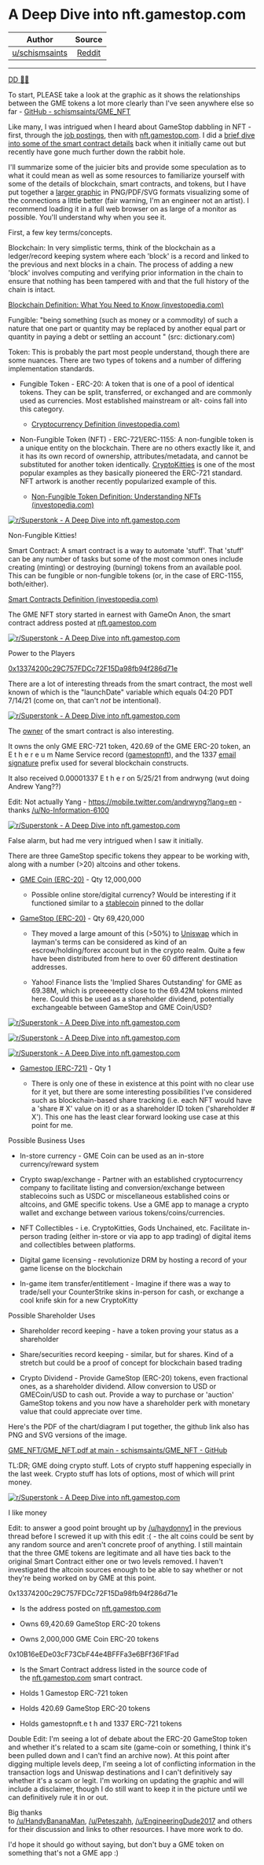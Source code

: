 A Deep Dive into nft.gamestop.com
=================================

| Author       | Source       | 
| :-------------: |:-------------:|
|  [u/schismsaints](https://www.reddit.com/user/schismsaints/) | [Reddit](https://www.reddit.com/r/Superstonk/comments/of20ou/a_deep_dive_into_nftgamestopcom/) | 

---

[DD 👨‍🔬](https://www.reddit.com/r/Superstonk/search?q=flair_name%3A%22DD%20%F0%9F%91%A8%E2%80%8D%F0%9F%94%AC%22&restrict_sr=1)

To start, PLEASE take a look at the graphic as it shows the relationships between the GME tokens a lot more clearly than I've seen anywhere else so far - [GitHub - schismsaints/GME_NFT](https://github.com/schismsaints/GME_NFT)

Like many, I was intrigued when I heard about GameStop dabbling in NFT - first, through the [job postings](https://finance.yahoo.com/news/gamestop-hiring-blockchain-analyst-specializing-075700175.html), then with [nft.gamestop.com](https://nft.gamestop.com/). I did a [brief dive into some of the smart contract details](https://www.reddit.com/r/Superstonk/comments/nkxrhe/umm_guys_i_think_i_just_found_something/gzgpytb/?context=3) back when it initially came out but recently have gone much further down the rabbit hole.

I'll summarize some of the juicier bits and provide some speculation as to what it could mean as well as some resources to familiarize yourself with some of the details of blockchain, smart contracts, and tokens, but I have put together a [larger graphic](https://github.com/schismsaints/GME_NFT) in PNG/PDF/SVG formats visualizing some of the connections a little better (fair warning, I'm an engineer not an artist). I recommend loading it in a full web browser on as large of a monitor as possible. You'll understand why when you see it.

First, a few key terms/concepts.

Blockchain: In very simplistic terms, think of the blockchain as a ledger/record keeping system where each 'block' is a record and linked to the previous and next blocks in a chain. The process of adding a new 'block' involves computing and verifying prior information in the chain to ensure that nothing has been tampered with and that the full history of the chain is intact.

[Blockchain Definition: What You Need to Know (investopedia.com)](https://www.investopedia.com/terms/b/blockchain.asp)

Fungible: "being something (such as money or a commodity) of such a nature that one part or quantity may be replaced by another equal part or quantity in paying a debt or settling an account " (src: dictionary.com)

Token: This is probably the part most people understand, though there are some nuances. There are two types of tokens and a number of differing implementation standards.

-   Fungible Token - ERC-20: A token that is one of a pool of identical tokens. They can be split, transferred, or exchanged and are commonly used as currencies. Most established mainstream or alt- coins fall into this category.

    -   [Cryptocurrency Definition (investopedia.com)](https://www.investopedia.com/terms/c/cryptocurrency.asp)

-   Non-Fungible Token (NFT) - ERC-721/ERC-1155: A non-fungible token is a unique entity on the blockchain. There are no others exactly like it, and it has its own record of ownership, attributes/metadata, and cannot be substituted for another token identically. [CryptoKitties](https://www.cryptokitties.co/) is one of the most popular examples as they basically pioneered the ERC-721 standard. NFT artwork is another recently popularized example of this.

    -   [Non-Fungible Token Definition: Understanding NFTs (investopedia.com)](https://www.investopedia.com/non-fungible-tokens-nft-5115211)

[![r/Superstonk - A Deep Dive into nft.gamestop.com](https://preview.redd.it/hj74bjb47n971.png?width=300&format=png&auto=webp&s=b8fcbbce01a45c57fc93680483f9519a470ef057)](https://preview.redd.it/hj74bjb47n971.png?width=300&format=png&auto=webp&s=b8fcbbce01a45c57fc93680483f9519a470ef057)

Non-Fungible Kitties!

Smart Contract: A smart contract is a way to automate 'stuff'. That 'stuff' can be any number of tasks but some of the most common ones include creating (minting) or destroying (burning) tokens from an available pool. This can be fungible or non-fungible tokens (or, in the case of ERC-1155, both/either).

[Smart Contracts Definition (investopedia.com)](https://www.investopedia.com/terms/s/smart-contracts.asp)

The GME NFT story started in earnest with GameOn Anon, the smart contract address posted at [nft.gamestop.com](https://nft.gamestop.com/)

[![r/Superstonk - A Deep Dive into nft.gamestop.com](https://preview.redd.it/x352qjj57n971.png?width=268&format=png&auto=webp&s=2c0d1ab1a3a208cd3b86a9dc799603a52463edd0)](https://preview.redd.it/x352qjj57n971.png?width=268&format=png&auto=webp&s=2c0d1ab1a3a208cd3b86a9dc799603a52463edd0)

Power to the Players

[0x13374200c29C757FDCc72F15Da98fb94f286d71e](https://etherscan.io/address/0x13374200c29C757FDCc72F15Da98fb94f286d71e)

There are a lot of interesting threads from the smart contract, the most well known of which is the "launchDate" variable which equals 04:20 PDT 7/14/21 (come on, that can't *not* be intentional).

[![r/Superstonk - A Deep Dive into nft.gamestop.com](https://preview.redd.it/bja10vi67n971.png?width=633&format=png&auto=webp&s=a2cb5526b08222b15f4cfb9b8284c5faac57585d)](https://preview.redd.it/bja10vi67n971.png?width=633&format=png&auto=webp&s=a2cb5526b08222b15f4cfb9b8284c5faac57585d)

The [owner](https://etherscan.io/address/0x10b16eede03cf73cbf44e4bfffa3e6bff36f1fad) of the smart contract is also interesting.

It owns the only GME ERC-721 token, 420.69 of the GME ERC-20 token, an E t h e r e u m Name Service record ([gamestopnft](https://etherscan.io/token/0x57f1887a8bf19b14fc0df6fd9b2acc9af147ea85?a=0x10b16eede03cf73cbf44e4bfffa3e6bff36f1fad#inventory)), and the 1337 [email signature](https://etherscan.io/token/0xc9ff785a33f2000652d0336e476a06ccd909317a?a=0x10b16eede03cf73cbf44e4bfffa3e6bff36f1fad#inventory) prefix used for several blockchain constructs.

It also received 0.00001337 E t h e r on 5/25/21 from andrwyng (wut doing Andrew Yang??)

Edit: Not actually Yang - <https://mobile.twitter.com/andrwyng?lang=en> - thanks [/u/No-Information-6100](https://www.reddit.com/u/No-Information-6100/)

[![r/Superstonk - A Deep Dive into nft.gamestop.com](https://preview.redd.it/hprlbkr77n971.png?width=759&format=png&auto=webp&s=efef7ea335484ab1cef7f0e86fce04a2602f48f3)](https://preview.redd.it/hprlbkr77n971.png?width=759&format=png&auto=webp&s=efef7ea335484ab1cef7f0e86fce04a2602f48f3)

False alarm, but had me very intrigued when I saw it initially.

There are three GameStop specific tokens they appear to be working with, along with a number (>20) altcoins and other tokens.

-   [GME Coin (ERC-20)](https://etherscan.io/token/0xd4596454a0e145842d1319d6921399e8e1622ad7) - Qty 12,000,000

    -   Possible online store/digital currency? Would be interesting if it functioned similar to a [stablecoin](https://www.investopedia.com/terms/s/stablecoin.asp) pinned to the dollar

-   [GameStop (ERC-20)](https://etherscan.io/token/0x5b7d043ecb3a694069cc01e763159ea1bde0541d) - Qty 69,420,000

    -   They moved a large amount of this (>50%) to [Uniswap](https://en.wikipedia.org/wiki/Uniswap) which in layman's terms can be considered as kind of an escrow/holding/forex account but in the crypto realm. Quite a few have been distributed from here to over 60 different destination addresses.

    -   Yahoo! Finance lists the 'Implied Shares Outstanding' for GME as 69.38M, which is preeeeeetty close to the 69.42M tokens minted here. Could this be used as a shareholder dividend, potentially exchangeable between GameStop and GME Coin/USD?

[![r/Superstonk - A Deep Dive into nft.gamestop.com](https://preview.redd.it/qm9w71ba7n971.png?width=336&format=png&auto=webp&s=8d3b8613f980d06adf1f2a7eca4bcfe792081704)](https://preview.redd.it/qm9w71ba7n971.png?width=336&format=png&auto=webp&s=8d3b8613f980d06adf1f2a7eca4bcfe792081704)

[![r/Superstonk - A Deep Dive into nft.gamestop.com](https://preview.redd.it/0jexo0qa7n971.png?width=1334&format=png&auto=webp&s=6f5ab609573617f84a25e54a5df67ff3a7a295cd)](https://preview.redd.it/0jexo0qa7n971.png?width=1334&format=png&auto=webp&s=6f5ab609573617f84a25e54a5df67ff3a7a295cd)

[![r/Superstonk - A Deep Dive into nft.gamestop.com](https://preview.redd.it/yppy9h3b7n971.png?width=1347&format=png&auto=webp&s=fdeece7225eafafb264cfc3a3beb0e0e458a0573)](https://preview.redd.it/yppy9h3b7n971.png?width=1347&format=png&auto=webp&s=fdeece7225eafafb264cfc3a3beb0e0e458a0573)

-   [Gamestop (ERC-721)](https://etherscan.io/address/0x13374200c29C757FDCc72F15Da98fb94f286d71e) - Qty 1

    -   There is only one of these in existence at this point with no clear use for it yet, but there are some interesting possibilities I've considered such as blockchain-based share tracking (i.e. each NFT would have a 'share # X' value on it) or as a shareholder ID token ('shareholder # X'). This one has the least clear forward looking use case at this point for me.

Possible Business Uses

-   In-store currency - GME Coin can be used as an in-store currency/reward system

-   Crypto swap/exchange - Partner with an established cryptocurrency company to facilitate listing and conversion/exchange between stablecoins such as USDC or miscellaneous established coins or altcoins, and GME specific tokens. Use a GME app to manage a crypto wallet and exchange between various tokens/coins/currencies.

-   NFT Collectibles - i.e. CryptoKitties, Gods Unchained, etc. Facilitate in-person trading (either in-store or via app to app trading) of digital items and collectibles between platforms.

-   Digital game licensing - revolutionize DRM by hosting a record of your game license on the blockchain

-   In-game item transfer/entitlement - Imagine if there was a way to trade/sell your CounterStrike skins in-person for cash, or exchange a cool knife skin for a new CryptoKitty

Possible Shareholder Uses

-   Shareholder record keeping - have a token proving your status as a shareholder

-   Share/securities record keeping - similar, but for shares. Kind of a stretch but could be a proof of concept for blockchain based trading

-   Crypto Dividend - Provide GameStop (ERC-20) tokens, even fractional ones, as a shareholder dividend. Allow conversion to USD or GMECoin/USD to cash out. Provide a way to purchase or 'auction' GameStop tokens and you now have a shareholder perk with monetary value that could appreciate over time.

Here's the PDF of the chart/diagram I put together, the github link also has PNG and SVG versions of the image.

[GME_NFT/GME_NFT.pdf at main - schismsaints/GME_NFT - GitHub](https://github.com/schismsaints/GME_NFT/blob/main/GME_NFT.pdf)

TL:DR; GME doing crypto stuff. Lots of crypto stuff happening especially in the last week. Crypto stuff has lots of options, most of which will print money.

[![r/Superstonk - A Deep Dive into nft.gamestop.com](https://preview.redd.it/m98p6jtc7n971.png?width=492&format=png&auto=webp&s=28d229a20045e33ea3b43ab8b8557830a0970a25)](https://preview.redd.it/m98p6jtc7n971.png?width=492&format=png&auto=webp&s=28d229a20045e33ea3b43ab8b8557830a0970a25)

I like money

Edit: to answer a good point brought up by [/u/haydonny1](https://www.reddit.com/u/haydonny1/) in the previous thread before I screwed it up with this edit :( - the alt coins could be sent by any random source and aren't concrete proof of anything. I still maintain that the three GME tokens are legitimate and all have ties back to the original Smart Contract either one or two levels removed. I haven't investigated the altcoin sources enough to be able to say whether or not they're being worked on by GME at this point.

0x13374200c29C757FDCc72F15Da98fb94f286d71e

-   Is the address posted on [nft.gamestop.com](https://nft.gamestop.com/)

-   Owns 69,420.69 GameStop ERC-20 tokens

-   Owns 2,000,000 GME Coin ERC-20 tokens

0x10B16eEDe03cF73CbF44e4BFFFa3e6BFf36F1Fad

-   Is the Smart Contract address listed in the source code of the [nft.gamestop.com](https://nft.gamestop.com/) smart contract.

-   Holds 1 Gamestop ERC-721 token

-   Holds 420.69 GameStop ERC-20 tokens

-   Holds gamestopnft.e t h and 1337 ERC-721 tokens

Double Edit: I'm seeing a lot of debate about the ERC-20 GameStop token and whether it's related to a scam site (game-coin or something, I think it's been pulled down and I can't find an archive now). At this point after digging multiple levels deep, I'm seeing a lot of conflicting information in the transaction logs and Uniswap destinations and I can't definitively say whether it's a scam or legit. I'm working on updating the graphic and will include a disclaimer, though I do still want to keep it in the picture until we can definitively rule it in or out.

Big thanks to [/u/HandyBananaMan](https://www.reddit.com/u/HandyBananaMan/), [/u/Peteszahh](https://www.reddit.com/u/Peteszahh/), [/u/EngineeringDude2017](https://www.reddit.com/u/EngineeringDude2017/) and others for their discussion and links to other resources. I have more work to do.

I'd hope it should go without saying, but don't buy a GME token on something that's not a GME app :)

